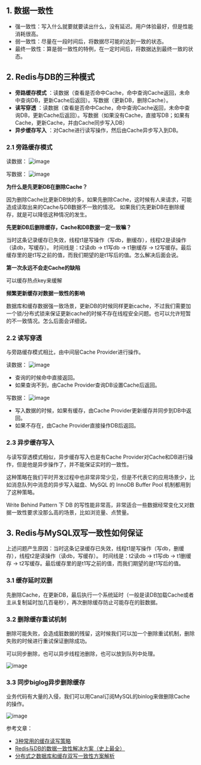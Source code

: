 
## 1. 数据一致性
- 强一致性：写入什么就要就要读出什么，没有延迟。用户体验最好，但是性能消耗很高。
- 弱一致性：尽量在一段时间后，将数据尽可能的达到一致的状态。
- 最终一致性：算是弱一致性的特例，在一定时间后，将数据达到最终一致的状态。

## 2. Redis与DB的三种模式

- **旁路缓存模式** ：读数据（查看是否命中Cache，命中查询Cache返回，未命中查询DB，更新Cache后返回）。写数据（更新DB，删除Cache）。
- **读写穿透** ：读数据（查看是否命中Cache，命中查询Cache返回，未命中查询DB，更新Cache后返回）。写数据（如果没有Cache，直接写DB；如果有Cache，更新Cache，并由Cache同步写入DB）
- **异步缓存写入** ：对Cache进行读写操作，然后由Cache异步写入到DB。

### 2.1 旁路缓存模式

读数据：
![image](https://raw.githubusercontent.com/future94/java-technology/master/cache/redis/images/20210522212436746.png)

写数据：
![image](https://raw.githubusercontent.com/future94/java-technology/master/cache/redis/images/20210522212625984.png)

**为什么是先更新DB在删除Cache？**  

因为删除Cache比更新DB快的多，如果先删除Cache，这时候有人来请求，可能造成读取出来的Cache与DB数据不一致的情况。
如果我们先更新DB在删除缓存，就是可以降低这种情况的发生。

**先更新DB后删除缓存，Cache和DB数据一定一致嘛？**  

当时这条记录缓存已失效，线程t1是写操作（写db，删缓存），线程t2是读操作（读db，写缓存）。 时间线是：t2读db -> t1写db -> t1删缓存 -> t2写缓存。最后缓存里的是t1写之前的值，而我们期望的是t1写后的值。怎么解决后面会说。

**第一次永远不会走Cache的缺陷**  

可以缓存热点key来缓解

**频繁更新缓存对数据一致性的影响**  

数据库和缓存数据强一致场景，更新DB的时候同样更新cache，不过我们需要加一个锁/分布式锁来保证更新cache的时候不存在线程安全问题。也可以允许短暂的不一致情况。怎么后面会详细说。

### 2.2 读写穿透
与旁路缓存模式相比，由中间层Cache Provider进行操作。

读数据：
![image](https://raw.githubusercontent.com/future94/java-technology/master/cache/redis/images/20210522212527364.png)

- 查询的时候命中直接返回。
- 如果查询不到，由Cache Provider查询DB设置Cache后返回。

写数据：
![image](https://raw.githubusercontent.com/future94/java-technology/master/cache/redis/images/20210522212542188.png)

- 写入数据的时候，如果有缓存，由Cache Provider更新缓存并同步到DB中返回。
- 如果不存在，由Cache Provider直接操作DB后返回。

### 2.3 异步缓存写入

与读写穿透模式相似，异步缓存写入也是有Cache Provider对Cache和DB进行操作，但是他是异步操作了，并不能保证实时的一致性。

这种策略在我们平时开发过程中也非常非常少见，但是不代表它的应用场景少，比如消息队列中消息的异步写入磁盘、MySQL 的 InnoDB Buffer Pool 机制都用到了这种策略。

Write Behind Pattern 下 DB 的写性能非常高，非常适合一些数据经常变化又对数据一致性要求没那么高的场景，比如浏览量、点赞量。

## 3. Redis与MySQL双写一致性如何保证

上述问题产生原因：当时这条记录缓存已失效，线程t1是写操作（写db，删缓存），线程t2是读操作（读db，写缓存）。 时间线是：t2读db -> t1写db -> t1删缓存 -> t2写缓存。最后缓存里的是t1写之前的值，而我们期望的是t1写后的值。

### 3.1 缓存延时双删

先删除Cache，在更新DB，最后执行一个系统延时（一般是读DB加载Cache或者主从复制延时加几百毫秒），再次删除缓存防止可能存在的脏数据。

### 3.2 删除缓存重试机制

删除可能失败，会造成脏数据的残留，这时候我们可以加一个删除重试机制，删除失败的时候进行重试保证删除成功。

可以同步删除，也可以异步线程池删除，也可以放到队列中处理。

![image](https://raw.githubusercontent.com/future94/java-technology/master/cache/redis/images/131231231.png)

### 3.3 同步biglog异步删除缓存

业务代码有大量的入侵，我们可以用Canal订阅MySQL的binlog来做删除Cache的操作。

![image](https://raw.githubusercontent.com/future94/java-technology/master/cache/redis/images/1232131231.png)

参考文章：
- [3种常用的缓存读写策略](https://github.com/Snailclimb/JavaGuide/blob/master/docs/database/Redis/3%E7%A7%8D%E5%B8%B8%E7%94%A8%E7%9A%84%E7%BC%93%E5%AD%98%E8%AF%BB%E5%86%99%E7%AD%96%E7%95%A5.md)
- [Redis与DB的数据一致性解决方案（史上最全）](https://www.cnblogs.com/crazymakercircle/p/14853622.html)
- [分布式之数据库和缓存双写一致性方案解析](https://www.cnblogs.com/rjzheng/p/9041659.html)
